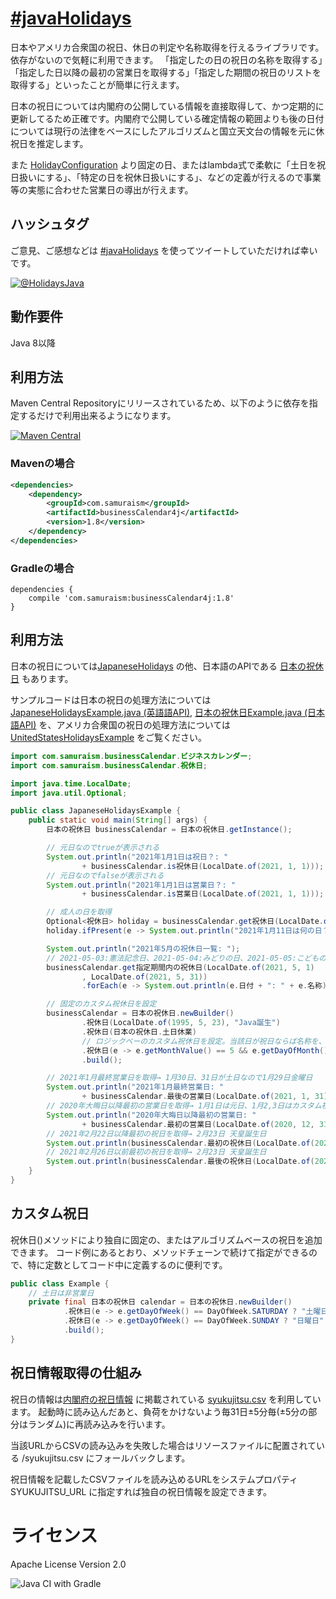# [&#35;javaHolidays](https://twitter.com/search?q=%23javaHolidays&src=typed_query&f=live)
日本やアメリカ合衆国の祝日、休日の判定や名称取得を行えるライブラリです。依存がないので気軽に利用できます。
「指定したの日の祝日の名称を取得する」「指定した日以降の最初の営業日を取得する」「指定した期間の祝日のリストを取得する」といったことが簡単に行えます。

日本の祝日については内閣府の公開している情報を直接取得して、かつ定期的に更新してるため正確です。内閣府で公開している確定情報の範囲よりも後の日付については現行の法律をベースにしたアルゴリズムと国立天文台の情報を元に休祝日を推定します。

また [HolidayConfiguration](https://github.com/yusuke/businessCalendar/blob/main/src/main/java/com/samuraism/businessCalendar/HolidayConfiguration.java) より固定の日、またはlambda式で柔軟に「土日を祝日扱いにする」、「特定の日を祝休日扱いにする」、などの定義が行えるので事業等の実態に合わせた営業日の導出が行えます。

## ハッシュタグ
ご意見、ご感想などは [&#35;javaHolidays](https://twitter.com/intent/tweet?text=https://github.com/yusuke/businessCalendar/+%23javaHolidays) を使ってツイートしていただければ幸いです。

[![@HolidaysJava](https://img.shields.io/twitter/url/https/twitter.com/HolidaysJava.svg?style=social&label=Follow%20%40HolidaysJava)](https://twitter.com/HolidaysJava)
## 動作要件
Java 8以降

## 利用方法
Maven Central Repositoryにリリースされているため、以下のように依存を指定するだけで利用出来るようになります。

[![Maven Central](https://maven-badges.herokuapp.com/maven-central/com.samuraism/businessCalendar/badge.svg)](https://maven-badges.herokuapp.com/maven-central/com.samuraism/businessCalendar)

### Mavenの場合
```xml
<dependencies>
    <dependency>
        <groupId>com.samuraism</groupId>
        <artifactId>businessCalendar4j</artifactId>
        <version>1.8</version>
    </dependency>
</dependencies>
```
### Gradleの場合
```text
dependencies {
    compile 'com.samuraism:businessCalendar4j:1.8'
}
```
## 利用方法
日本の祝日については[JapaneseHolidays](https://github.com/yusuke/businessCalendar4j/blob/main/src/main/java/com/samuraism/businessCalendar/JapaneseHolidays.java) の他、日本語のAPIである [日本の祝休日](https://github.com/yusuke/businessCalendar/blob/main/src/main/java/com/samuraism/businessCalendar/日本の祝休日.java) もあります。

サンプルコードは日本の祝日の処理方法については [JapaneseHolidaysExample.java (英語語API)](https://github.com/yusuke/businessCalendar/blob/main/src/test/java/com/samuraism/businessCalendar/exmaple/JapaneseHolidaysExample.java),  [日本の祝休日Example.java (日本語API)](https://github.com/yusuke/businessCalendar/blob/main/src/test/java/com/samuraism/businessCalendar/exmaple/日本の祝休日Example.java) を、アメリカ合衆国の祝日の処理方法については [UnitedStatesHolidaysExample](https://github.com/yusuke/businessCalendar/blob/main/src/test/java/com/samuraism/businessCalendar/exmaple/UnitedStatesHolidaysExample.java) をご覧ください。
```java
import com.samuraism.businessCalendar.ビジネスカレンダー;
import com.samuraism.businessCalendar.祝休日;

import java.time.LocalDate;
import java.util.Optional;

public class JapaneseHolidaysExample {
    public static void main(String[] args) {
        日本の祝休日 businessCalendar = 日本の祝休日.getInstance();

        // 元日なのでtrueが表示される
        System.out.println("2021年1月1日は祝日？: "
                + businessCalendar.is祝休日(LocalDate.of(2021, 1, 1)));
        // 元日なのでfalseが表示される
        System.out.println("2021年1月1日は営業日？: "
                + businessCalendar.is営業日(LocalDate.of(2021, 1, 1)));

        // 成人の日を取得
        Optional<祝休日> holiday = businessCalendar.get祝休日(LocalDate.of(2021, 1, 11));
        holiday.ifPresent(e -> System.out.println("2021年1月11日は何の日？: " + e.名称));

        System.out.println("2021年5月の祝休日一覧: ");
        // 2021-05-03:憲法記念日、2021-05-04:みどりの日、2021-05-05:こどもの日 を表示
        businessCalendar.get指定期間内の祝休日(LocalDate.of(2021, 5, 1)
                , LocalDate.of(2021, 5, 31))
                .forEach(e -> System.out.println(e.日付 + ": " + e.名称));

        // 固定のカスタム祝休日を設定
        businessCalendar = 日本の祝休日.newBuilder()
                .祝休日(LocalDate.of(1995, 5, 23), "Java誕生")
                .祝休日(日本の祝休日.土日休業)
                // ロジックベーのカスタム祝休日を設定。当該日が祝日ならば名称を、そうでなければnullを返す関数を指定する
                .祝休日(e -> e.getMonthValue() == 5 && e.getDayOfMonth() == 19 ? "ジェームズ・ゴスリン誕生日" : null)
                .build();

        // 2021年1月最終営業日を取得→ 1月30日、31日が土日なので1月29日金曜日
        System.out.println("2021年1月最終営業日: "
                + businessCalendar.最後の営業日(LocalDate.of(2021, 1, 31)));
        // 2020年大晦日以降最初の営業日を取得→ 1月1日は元日、1月2,3日はカスタム祝日(土日)なので1月4日月曜日
        System.out.println("2020年大晦日以降最初の営業日: "
                + businessCalendar.最初の営業日(LocalDate.of(2020, 12, 31)));
        // 2021年2月22日以降最初の祝日を取得→ 2月23日 天皇誕生日
        System.out.println(businessCalendar.最初の祝休日(LocalDate.of(2021, 2, 22)));
        // 2021年2月26日以前最初の祝日を取得→ 2月23日 天皇誕生日
        System.out.println(businessCalendar.最後の祝休日(LocalDate.of(2021, 2, 26)));
    }
}
```

## カスタム祝日
祝休日()メソッドにより独自に固定の、またはアルゴリズムベースの祝日を追加できます。
コード例にあるとおり、メソッドチェーンで続けて指定ができるので、特に定数としてコード中に定義するのに便利です。
```java
public class Example {
    // 土日は非営業日
    private final 日本の祝休日 calendar = 日本の祝休日.newBuilder()
            .祝休日(e -> e.getDayOfWeek() == DayOfWeek.SATURDAY ? "土曜日" : null)
            .祝休日(e -> e.getDayOfWeek() == DayOfWeek.SUNDAY ? "日曜日" : null)
            .build();
}
```

## 祝日情報取得の仕組み
祝日の情報は[内閣府の祝日情報](https://www8.cao.go.jp/chosei/shukujitsu/gaiyou.html) に掲載されている [syukujitsu.csv](https://www8.cao.go.jp/chosei/shukujitsu/syukujitsu.csv) を利用しています。
起動時に読み込んだあと、負荷をかけないよう毎31日±5分毎(±5分の部分はランダム)に再読み込みを行います。

当該URLからCSVの読み込みを失敗した場合はリソースファイルに配置されている /syukujitsu.csv にフォールバックします。

祝日情報を記載したCSVファイルを読み込めるURLをシステムプロパティ SYUKUJITSU_URL に指定すれば独自の祝日情報を設定できます。

# ライセンス
Apache License Version 2.0

![Java CI with Gradle](https://github.com/yusuke/businessCalendar4j/workflows/Java%20CI%20with%20Gradle/badge.svg)
